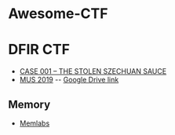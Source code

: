 # Awesome-CTF
# DFIR CTF
* [CASE 001 – THE STOLEN SZECHUAN SAUCE](https://dfirmadness.com/the-stolen-szechuan-sauce/)
* [MUS 2019](https://www.hecfblog.com/2019/04/daily-blog-657-mus2019-dfir-ctf-open-to.html) -- [Google Drive link](https://drive.google.com/drive/u/0/mobile/folders/1E0lELj9NouMwSMGZCI7lXWRqYE2uQCpW?usp=sharing)

## Memory
* [Memlabs](https://github.com/stuxnet999/MemLabs)
